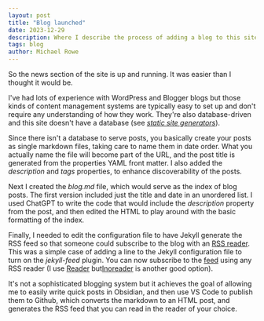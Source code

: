 ```yaml
---
layout: post
title: "Blog launched"
date: 2023-12-29
description: Where I describe the process of adding a blog to this site.
tags: blog
author: Michael Rowe
---
```

So the news section of the site is up and running. It was easier than I thought it would be.

I've had lots of experience with WordPress and Blogger blogs but those kinds of content management systems are typically easy to set up and don't require any understanding of how they work. They're also database-driven and this site doesn't have a database (see *[static site generators](https://www.wikiwand.com/en/Static_site_generator)*).

Since there isn't a database to serve posts, you basically create your posts as single markdown files, taking care to name them in date order. What you actually name the file will become part of the URL, and the post title is generated from the properties YAML front matter. I also added the *description* and *tags* properties, to enhance discoverability of the posts.

Next I created the *blog.md* file, which would serve as the index of blog posts. The first version included just the title and date in an unordered list. I used ChatGPT to write the code that would include the *description* property from the post, and then edited the HTML to play around with the basic formatting of the index.

Finally, I needed to edit the configuration file to have Jekyll generate the RSS feed so that someone could subscribe to the blog with an [RSS reader](https://www.wikiwand.com/en/Rss_reader). This was a simple case of adding a line to the Jekyll configuration file to turn on the *jekyll-feed* plugin. You can now subscribe to the [feed](https://michael-rowe.github.io/ai-in-hpe/feed.xml) using any RSS reader (I use [Reader](https://readwise.io/read) but[Inoreader](https://www.inoreader.com/) is another good option).

It's not a sophisticated blogging system but it achieves the goal of allowing me to easily write quick posts in Obsidian, and then use VS Code to publish them to Github, which converts the markdown to an HTML post, and generates the RSS feed that you can read in the reader of your choice.